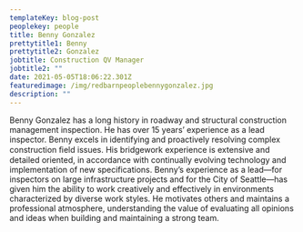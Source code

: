 ```yaml
---
templateKey: blog-post
peoplekey: people
title: Benny Gonzalez
prettytitle1: Benny
prettytitle2: Gonzalez
jobtitle: Construction QV Manager
jobtitle2: ""
date: 2021-05-05T18:06:22.301Z
featuredimage: /img/redbarnpeoplebennygonzalez.jpg
description: ""
---
```

<!--StartFragment-->

Benny Gonzalez has a long history in roadway and structural construction management inspection. He has over 15 years’ experience as a lead inspector. Benny excels in identifying and proactively resolving complex construction ﬁeld issues. His bridgework experience is extensive and detailed oriented, in accordance with continually evolving technology and implementation of new specifications. Benny’s experience as a lead—for inspectors on large infrastructure projects and for the City of Seattle—has given him the ability to work creatively and effectively in environments characterized by diverse work styles. He motivates others and maintains a professional atmosphere, understanding the value of evaluating all opinions and ideas when building and maintaining a strong team.

<!--EndFragment-->